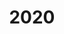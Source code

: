 ---
title: "2020"
textarea: >-
    Neubau Am Aubuckel, Adolf-Damaschke-Ring 29-45 , Mannheim - Freiflächen Geschosswohnungsbau
---
